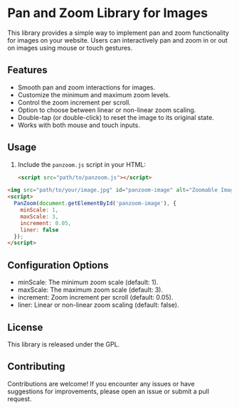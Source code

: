 # Pan and Zoom Library for Images

This library provides a simple way to implement pan and zoom functionality for images on your website. Users can interactively pan and zoom in or out on images using mouse or touch gestures.

## Features

- Smooth pan and zoom interactions for images.
- Customize the minimum and maximum zoom levels.
- Control the zoom increment per scroll.
- Option to choose between linear or non-linear zoom scaling.
- Double-tap (or double-click) to reset the image to its original state.
- Works with both mouse and touch inputs.

## Usage

1. Include the `panzoom.js` script in your HTML:

   ```html
   <script src="path/to/panzoom.js"></script>
   ```
```html
<img src="path/to/your/image.jpg" id="panzoom-image" alt="Zoomable Image">
<script>
  PanZoom(document.getElementById('panzoom-image'), {
    minScale: 1,
    maxScale: 3,
    increment: 0.05,
    liner: false
  });
</script>
```


## Configuration Options
* minScale: The minimum zoom scale (default: 1).
* maxScale: The maximum zoom scale (default: 3).
* increment: Zoom increment per scroll (default: 0.05).
* liner: Linear or non-linear zoom scaling (default: false).
## License
This library is released under the GPL.

## Contributing
Contributions are welcome! If you encounter any issues or have suggestions for improvements, please open an issue or submit a pull request.
